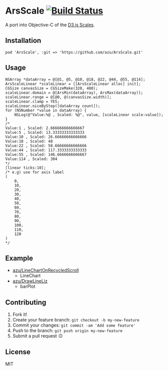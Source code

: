 # ArsScale [![Build Status](https://travis-ci.org/azu/ArsScale.png)](https://travis-ci.org/azu/ArsScale)

A port into Objective-C of the [D3.js Scales](https://github.com/mbostock/d3/wiki/Scales "Scales").

## Installation

```
pod 'ArsScale', :git => 'https://github.com/azu/ArsScale.git'
```

## Usage

```objc
NSArray *dataArray = @[@1, @5, @10, @18, @22, @44, @55, @114];
ArsScaleLinear *scaleLinear = [[ArsScaleLinear alloc] init];
CGSize canvasSize = CGSizeMake(320, 480);
scaleLinear.domain = @[ArsMin(dataArray), ArsMax(dataArray)];
scaleLinear.range = @[@0, @(canvasSize.width)];
scaleLinear.clamp = YES;
scaleLinear.niceByStep([dataArray count]);
for (NSNumber *value in dataArray) {
    NSLog(@"Value:%@ , Scaled: %@", value, [scaleLinear scale:value]);
}
/*
Value:1 , Scaled: 2.666666666666667
Value:5 , Scaled: 13.33333333333333
Value:10 , Scaled: 26.66666666666666
Value:18 , Scaled: 48
Value:22 , Scaled: 58.66666666666666
Value:44 , Scaled: 117.3333333333333
Value:55 , Scaled: 146.6666666666667
Value:114 , Scaled: 304
*/
[linear ticks:10];
/* e.g) use for axis label
(
    0,
    10,
    20,
    30,
    40,
    50,
    60,
    70,
    80,
    90,
    100,
    110,
    120
)
*/
```

## Example

* [azu/LineChartOnRecycledScroll](https://github.com/azu/LineChartOnRecycledScroll "azu/LineChartOnRecycledScroll")
    * LineChart
* [azu/DrawLineLiz](https://github.com/azu/DrawLineLiz "azu/DrawLineLiz")
    * barPlot

## Contributing

1. Fork it!
2. Create your feature branch: `git checkout -b my-new-feature`
3. Commit your changes: `git commit -am 'Add some feature'`
4. Push to the branch: `git push origin my-new-feature`
5. Submit a pull request :D

## License

MIT

